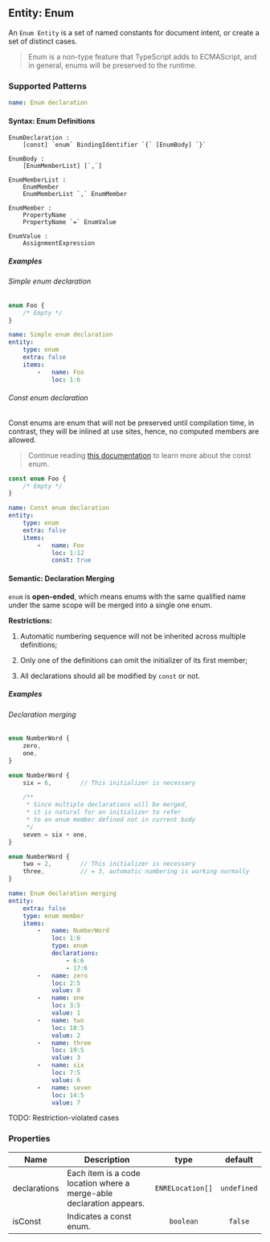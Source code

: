 ## Entity: Enum

An `Enum Entity` is a set of named constants for document intent, or create a set of
distinct cases.

> Enum is a non-type feature that TypeScript adds to ECMAScript, and in general, enums
> will be preserved to the runtime.

### Supported Patterns

```yaml
name: Enum declaration
```

#### Syntax: Enum Definitions

```text
EnumDeclaration :
    [const] `enum` BindingIdentifier `{` [EnumBody] `}`

EnumBody :
    [EnumMemberList] [`,`]

EnumMemberList :
    EnumMember
    EnumMemberList `,` EnumMember

EnumMember :
    PropertyName
    PropertyName `=` EnumValue

EnumValue :
    AssignmentExpression
```

##### Examples

###### Simple enum declaration

```ts
enum Foo {
    /* Empty */
}
```

```yaml
name: Simple enum declaration
entity:
    type: enum
    extra: false
    items:
        -   name: Foo
            loc: 1:6
```

###### Const enum declaration

Const enums are enum that will not be preserved until compilation time, in contrast, they
will be inlined at use sites, hence, no computed members are allowed.

> Continue reading
> [this documentation](https://www.typescriptlang.org/docs/handbook/enums.html#const-enums)
> to learn more about the const enum.

```ts
const enum Foo {
    /* Empty */
}
```

```yaml
name: Const enum declaration
entity:
    type: enum
    extra: false
    items:
        -   name: Foo
            loc: 1:12
            const: true
```

#### Semantic: Declaration Merging

`enum` is **open-ended**, which means enums with the same qualified name under the same
scope will be merged into a single one enum.

**Restrictions:**

1. Automatic numbering sequence will not be inherited across multiple definitions;

2. Only one of the definitions can omit the initializer of its first member;

3. All declarations should all be modified by `const` or not.

##### Examples

###### Declaration merging

```ts
enum NumberWord {
    zero,
    one,
}

enum NumberWord {
    six = 6,        // This initializer is necessary

    /**
     * Since multiple declarations will be merged,
     * it is natural for an initializer to refer
     * to an enum member defined not in current body
     */
    seven = six + one,
}

enum NumberWord {
    two = 2,        // This initializer is necessary
    three,          // = 3, automatic numbering is working normally
}
```

```yaml
name: Enum declaration merging
entity:
    extra: false
    type: enum member
    items:
        -   name: NumberWord
            loc: 1:6
            type: enum
            declarations:
                - 6:6
                - 17:6
        -   name: zero
            loc: 2:5
            value: 0
        -   name: one
            loc: 3:5
            value: 1
        -   name: two
            loc: 18:5
            value: 2
        -   name: three
            loc: 19:5
            value: 3
        -   name: six
            loc: 7:5
            value: 6
        -   name: seven
            loc: 14:5
            value: 7
```

TODO: Restriction-violated cases

### Properties

| Name         | Description                                                          |       type       |   default   |
|--------------|----------------------------------------------------------------------|:----------------:|:-----------:|
| declarations | Each item is a code location where a merge-able declaration appears. | `ENRELocation[]` | `undefined` |
| isConst      | Indicates a const enum.                                              |    `boolean`     |   `false`   |
